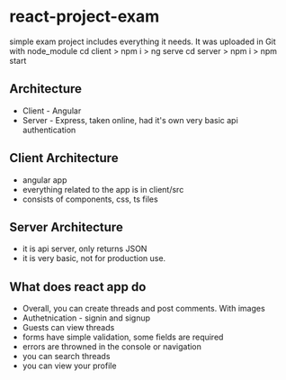 # react-project-exam
 simple exam project
 includes everything it needs. It was uploaded in Git with node_module
 cd client > npm i > ng serve
 cd server > npm i > npm start

## Architecture 
- Client - Angular
- Server - Express, taken online, had it's own very basic api authentication

## Client Architecture
- angular app
- everything related to the app is in client/src
- consists of components, css, ts files

## Server Architecture
- it is api server, only returns JSON
- it is very basic, not for production use.

## What does react app do

- Overall, you can create threads and post comments. With images
- Authetnication - signin and signup
- Guests can view threads
- forms have simple validation, some fields are required
- errors are throwned in the console or navigation
- you can search threads
- you can view your profile
